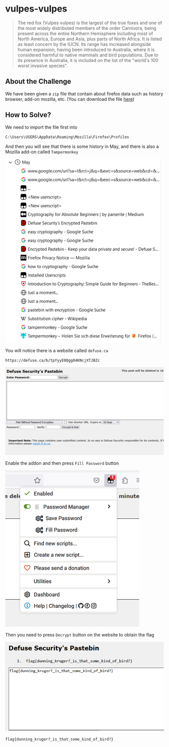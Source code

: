 # vulpes-vulpes
> The red fox (Vulpes vulpes) is the largest of the true foxes and one of the most widely distributed members of the order Carnivora, being present across the entire Northern Hemisphere including most of North America, Europe and Asia, plus parts of North Africa. It is listed as least concern by the IUCN. Its range has increased alongside human expansion, having been introduced to Australia, where it is considered harmful to native mammals and bird populations. Due to its presence in Australia, it is included on the list of the "world's 100 worst invasive species".

## About the Challenge
We have been given a `zip` file that contain about firefox data such as history browser, add-on mozilla, etc. (You can download the file [here](vulpes-vuples.zip))

## How to Solve?
We need to import the file first into

```
C:\Users\USERS\AppData\Roaming\Mozilla\Firefox\Profiles
```

And then you will see that there is some history in May, and there is also a Mozilla add-on called `Tampermonkey`

![history](images/history.png)

You will notice there is a website called `defuse.ca`

```
https://defuse.ca/b/tpYyyE0Qgg04KNcjXTJBZc
```

![defuse](images/defuse.png)

Enable the addon and then press `Fill Password` button

![add-on](images/add-on.png)

Then you need to press `Decrypt` button on the website to obtain the flag

![flag](images/flag.png)

```
flag{dunning_kruger?_is_that_some_kind_of_bird?}
```